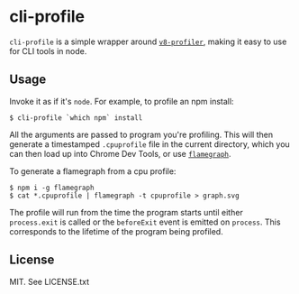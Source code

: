 # cli-profile

`cli-profile` is a simple wrapper around [`v8-profiler`](https://www.npmjs.com/package/v8-profiler), making it easy to use for CLI tools in node.

## Usage

Invoke it as if it's `node`. For example, to profile an npm install:

```
$ cli-profile `which npm` install
```

All the arguments are passed to program you're profiling. This will then generate a timestamped `.cpuprofile` file in the current directory, which you can then load up into Chrome Dev Tools, or use [`flamegraph`](https://www.npmjs.com/package/flamegraph).

To generate a flamegraph from a cpu profile:

```
$ npm i -g flamegraph
$ cat *.cpuprofile | flamegraph -t cpuprofile > graph.svg
```

The profile will run from the time the program starts until either `process.exit` is called or the `beforeExit` event is emitted on `process`. This corresponds to the lifetime of the program being profiled.

## License

MIT. See LICENSE.txt
